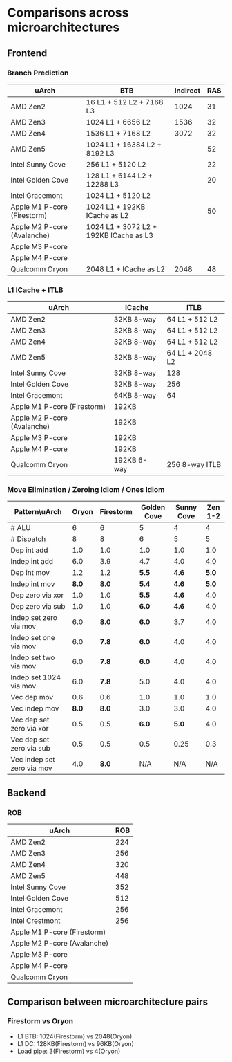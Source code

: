 # Comparisons across microarchitectures

## Frontend

### Branch Prediction

| uArch                       | BTB                                    | Indirect | RAS |
|-----------------------------|----------------------------------------|----------|-----|
| AMD Zen2                    | 16 L1 + 512 L2 + 7168 L3               | 1024     | 31  |
| AMD Zen3                    | 1024 L1 + 6656 L2                      | 1536     | 32  |
| AMD Zen4                    | 1536 L1 + 7168 L2                      | 3072     | 32  |
| AMD Zen5                    | 1024 L1 + 16384 L2 + 8192 L3           |          | 52  |
| Intel Sunny Cove            | 256 L1 + 5120 L2                       |          | 22  |
| Intel Golden Cove           | 128 L1 + 6144 L2 + 12288 L3            |          | 20  |
| Intel Gracemont             | 1024 L1 + 5120 L2                      |          |     |
| Apple M1 P-core (Firestorm) | 1024 L1 + 192KB ICache as L2           |          | 50  |
| Apple M2 P-core (Avalanche) | 1024 L1 + 3072 L2 + 192KB ICache as L3 |          |     |
| Apple M3 P-core             |                                        |          |     |
| Apple M4 P-core             |                                        |          |     |
| Qualcomm Oryon              | 2048 L1 + ICache as L2                 | 2048     | 48  |

### L1 ICache + ITLB

| uArch                       | ICache      | ITLB            |
|-----------------------------|-------------|-----------------|
| AMD Zen2                    | 32KB 8-way  | 64 L1 + 512 L2  |
| AMD Zen3                    | 32KB 8-way  | 64 L1 + 512 L2  |
| AMD Zen4                    | 32KB 8-way  | 64 L1 + 512 L2  |
| AMD Zen5                    | 32KB 8-way  | 64 L1 + 2048 L2 |
| Intel Sunny Cove            | 32KB 8-way  | 128             |
| Intel Golden Cove           | 32KB 8-way  | 256             |
| Intel Gracemont             | 64KB 8-way  | 64              |
| Apple M1 P-core (Firestorm) | 192KB       |                 |
| Apple M2 P-core (Avalanche) | 192KB       |                 |
| Apple M3 P-core             | 192KB       |                 |
| Apple M4 P-core             | 192KB       |                 |
| Qualcomm Oryon              | 192KB 6-way | 256 8-way ITLB  |

### Move Elimination / Zeroing Idiom / Ones Idiom

| Pattern\uArch              | Oryon   | Firestorm | Golden Cove | Sunny Cove | Zen 1-2 |
|----------------------------|---------|-----------|-------------|------------|---------|
| # ALU                      | 6       | 6         | 5           | 4          | 4       |
| # Dispatch                 | 8       | 8         | 6           | 5          | 5       |
| Dep int add                | 1.0     | 1.0       | 1.0         | 1.0        | 1.0     |
| Indep int add              | 6.0     | 3.9       | 4.7         | 4.0        | 4.0     |
| Dep int mov                | 1.2     | 1.2       | **5.5**     | **4.6**    | **5.0** |
| Indep int mov              | **8.0** | **8.0**   | **5.4**     | **4.6**    | **5.0** |
| Dep zero via xor           | 1.0     | 1.0       | **5.5**     | **4.6**    | 4.0     |
| Dep zero via sub           | 1.0     | 1.0       | **6.0**     | **4.6**    | 4.0     |
| Indep set zero via mov     | 6.0     | **8.0**   | **6.0**     | 3.7        | 4.0     |
| Indep set one via mov      | 6.0     | **7.8**   | **6.0**     | 4.0        | 4.0     |
| Indep set two via mov      | 6.0     | **7.8**   | **6.0**     | 4.0        | 4.0     |
| Indep set 1024 via mov     | 6.0     | **7.8**   | 5.0         | 4.0        | 4.0     |
| Vec dep mov                | 0.6     | 0.6       | 1.0         | 1.0        | 1.0     |
| Vec indep mov              | **8.0** | **8.0**   | 3.0         | 3.0        | 4.0     |
| Vec dep set zero via xor   | 0.5     | 0.5       | **6.0**     | **5.0**    | 4.0     |
| Vec dep set zero via sub   | 0.5     | 0.5       | 0.5         | 0.25       | 0.3     |
| Vec indep set zero via mov | 4.0     | **8.0**   | N/A         | N/A        | N/A     |

## Backend

### ROB

| uArch                       | ROB |
|-----------------------------|-----|
| AMD Zen2                    | 224 |
| AMD Zen3                    | 256 |
| AMD Zen4                    | 320 |
| AMD Zen5                    | 448 |
| Intel Sunny Cove            | 352 |
| Intel Golden Cove           | 512 |
| Intel Gracemont             | 256 |
| Intel Crestmont             | 256 |
| Apple M1 P-core (Firestorm) |     |
| Apple M2 P-core (Avalanche) |     |
| Apple M3 P-core             |     |
| Apple M4 P-core             |     |
| Qualcomm Oryon              |     |

## Comparison between microarchitecture pairs

### Firestorm vs Oryon

- L1 BTB: 1024(Firestorm) vs 2048(Oryon)
- L1 DC: 128KB(Firestorm) vs 96KB(Oryon)
- Load pipe: 3(Firestorm) vs 4(Oryon)
